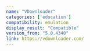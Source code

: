 ```yaml
---
name: "VDownloader"
categories: ['education']
compatibility: emulation
display_result: "Compatible"
version_from: "5.0.4340"
link: https://vdownloader.com/
---
```

